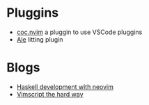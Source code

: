 # Pluggins
* [coc.nvim](https://github.com/neoclide/coc.nvim) a pluggin to use VSCode pluggins
* [Ale](https://github.com/dense-analysis/ale) litting plugin

# Blogs
* [Haskell development with neovim](https://blog.jez.io/haskell-development-with-neovim/)
* [Vimscript the hard way](http://learnvimscriptthehardway.stevelosh.com/)

